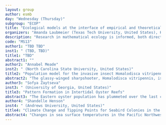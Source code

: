```yaml
---
layout: group
author: esmb
day: "Wednesday (Thursday)"
subgroup: "ECOP"
title: "Ecological models at the interface of empirical and theoretical research"
organizers: "Amanda Laubmeier (Texas Tech University, United States), Kyle Dahlin (University of Georgia, United States)"
description: "Research in mathematical ecology is informed, both directly and indirectly, by empirical studies. Empirical work produces data necessary for model parameterization and also tests the biological hypotheses which drive highly theoretical work. At the same time, questions arising from empirical studies propel us to employ new and innovative mathematical methods which can address application-level concerns. In this session, we showcase a variety of speakers who are connected by the incorporation of empirical work and mathematical methods in their research. They integrate biological expertise, data, and models in a myriad of ways, highlighting the different aspects of research in this area. We hope the audience will appreciate how empirical and theoretical approaches complement one another and come away with ideas to use similar methods in their own work."
code: "MS13"
author1: "TBD TBD"
inst1: " (TBD, TBD)"
title1: "TBD"
abstract1: ""
author2: "Annabel Meade"
inst2: " (North Carolina State University, United States)"
title2: "Population model for the invasive insect Homalodisca vitripennis and the egg parasitoid Cosmocomoidea ashmeadi"
abstract2: "The glassy-winged sharpshooter, Homalodisca vitripennis, is an invasive pest which presents a major economic threat to the grape industries in California by spreading a disease-causing bacteria, Xylella fastidiosa. Recently a common enemy of H. vitripennis, certain mymarid parasitoid species including Cosmocomoidea ashmeadi and Cosmocomoidea morrilli, have been studied to use in place of insecticides as a control method. We create a time and temperature dependent mathematical model to analyze data and answer the question: Does the implementation of C. ashmeadi as a biological control method cause a significant decrease in the population of H. vitripennis?"
author3: "Sofya Zaytseva"
inst3: " (University of Georgia, United States)"
title3: "Pattern Formation in Intertidal Oyster Reefs"
abstract3: "The Eastern oyster population has plummeted over the last century due to unregulated harvesting, effects of pollution and prevalence of disease, making reef restoration of critical importance. While various aspects of reef development have been studied in the past, the importance of water flow and geophysical processes on oyster reef development remains not well understood. This becomes particularly important in reef restoration and can help determine suitable locations and optimal configurations for the construction of artificial reefs. We use drone imagery of an extensive intertidal reef network to investigate the relationships between topography, flow, and reef geometry. This talk will focus on some recent results from our analysis exploring these relationships."
author4: "Shandelle Henson"
inst4: " (Andrews University, United States)"
title4: "Climate Change and Tipping Points for Seabird Colonies in the North American Pacific Northwest"
abstract4: "Changes in sea surface temperatures in the Pacific Northwest are associated with changes in reproductive and feeding tactics in colonial seabirds. Warm years in the El Niño–Southern Oscillation are associated with short-term “lifeboat” tactics such as egg cannibalism that are not sustainable over the long term. Mathematical models suggest that prolonged rises in SST can create tipping points that allow colony collapse."
---
```

